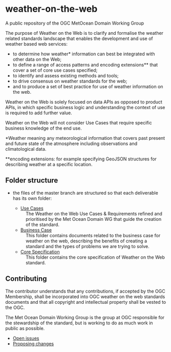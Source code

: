 # weather-on-the-web
A public repository of the OGC MetOcean Domain Working Group

The purpose of Weather on the Web is to clarify and formalise the weather related standards landscape that enables the development and use of weather based web services: 

- to determine how weather* information can best be integrated with other data on the Web; 
- to define a range of access patterns and encoding extensions** that cover a set of core use cases specified; 
- to identify and assess existing methods and tools; 
- to drive consensus on weather standards for the web;
- and to produce a set of best practice for use of weather information on the web.

Weather on the Web is solely focused on data APIs as opposed to product APIs, in which specific business logic and understanding the context of use is required to add further value. 

Weather on the Web will not consider Use Cases that require specific business knowledge of the end use. 

*Weather meaning any meteorological information that covers past present and future state of the atmosphere including observations and climatological data.

**encoding extensions: for example specifying GeoJSON structures for describing weather at a specific location.

## Folder structure

* the files of the master branch are structured so that each deliverable has its own folder:
  * [Use Cases](https://github.com/opengeospatial/weather-on-the-web/tree/master/use-cases)
  <dd>The Weather on the Web Use Cases &amp; Requirements refined and prioritised by the Met Ocean Domain WG that guide the creation of the standard.</dd>
  
  * [Business Case](https://github.com/opengeospatial/weather-on-the-web/tree/master/business-case)
  <dd>This folder contains documents related to the business case for weather on the web, describing the benefits of creating a standard and the types of problems we are trying to solve.</dd>
  
  * [Core Specification](https://github.com/opengeospatial/weather-on-the-web/tree/master/Specification)
  <dd>This folder contains the core specification of Weather on the Web standard.</dd>

## Contributing

The contributor understands that any contributions, if accepted by the OGC Membership, shall be incorporated into OGC weather on the web standards documents and that all copyright and intellectual property shall be vested to the OGC.

The Met Ocean Domain Working Group is the group at OGC responsible for the stewardship of the standard, but is working to do as much work in public as possible.

* [Open issues](https://github.com/opengeospatial/weather-on-the-web/issues)
* [Proposing changes](https://github.com/opengeospatial/weather-on-the-web/wiki/Propose-a-change-to-a-draft-wow-specification-document)
